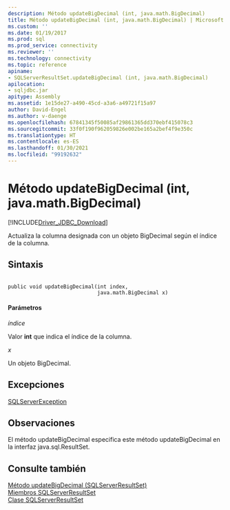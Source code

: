 ```yaml
---
description: Método updateBigDecimal (int, java.math.BigDecimal)
title: Método updateBigDecimal (int, java.math.BigDecimal) | Microsoft Docs
ms.custom: ''
ms.date: 01/19/2017
ms.prod: sql
ms.prod_service: connectivity
ms.reviewer: ''
ms.technology: connectivity
ms.topic: reference
apiname:
- SQLServerResultSet.updateBigDecimal (int, java.math.BigDecimal)
apilocation:
- sqljdbc.jar
apitype: Assembly
ms.assetid: 1e15de27-a490-45cd-a3a6-a49721f15a97
author: David-Engel
ms.author: v-daenge
ms.openlocfilehash: 67841345f50085af29861365dd370ebf415078c3
ms.sourcegitcommit: 33f0f190f962059826e002be165a2bef4f9e350c
ms.translationtype: HT
ms.contentlocale: es-ES
ms.lasthandoff: 01/30/2021
ms.locfileid: "99192632"
---
```

# <a name="updatebigdecimal-method-int-javamathbigdecimal"></a>Método updateBigDecimal (int, java.math.BigDecimal)
[!INCLUDE[Driver_JDBC_Download](../../../includes/driver_jdbc_download.md)]

  Actualiza la columna designada con un objeto BigDecimal según el índice de la columna.  
  
## <a name="syntax"></a>Sintaxis  
  
```  
  
public void updateBigDecimal(int index,  
                             java.math.BigDecimal x)  
```  
  
#### <a name="parameters"></a>Parámetros  
 *índice*  
  
 Valor **int** que indica el índice de la columna.  
  
 *x*  
  
 Un objeto BigDecimal.  
  
## <a name="exceptions"></a>Excepciones  
 [SQLServerException](../../../connect/jdbc/reference/sqlserverexception-class.md)  
  
## <a name="remarks"></a>Observaciones  
 El método updateBigDecimal especifica este método updateBigDecimal en la interfaz java.sql.ResultSet.  
  
## <a name="see-also"></a>Consulte también  
 [Método updateBigDecimal &#40;SQLServerResultSet&#41;](../../../connect/jdbc/reference/updatebigdecimal-method-sqlserverresultset.md)   
 [Miembros SQLServerResultSet](../../../connect/jdbc/reference/sqlserverresultset-members.md)   
 [Clase SQLServerResultSet](../../../connect/jdbc/reference/sqlserverresultset-class.md)  
  
  
